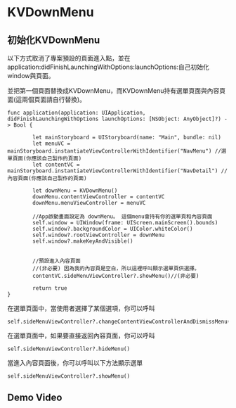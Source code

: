 # KVDownMenu



## 初始化KVDownMenu
以下方式取消了專案預設的頁面進入點，並在application:didFinishLaunchingWithOptions:launchOptions:自己初始化window與頁面。

並把第一個頁面替換成KVDownMenu，而KVDownMenu持有選單頁面與內容頁面(這兩個頁面請自行替換)。
```objc
func application(application: UIApplication, didFinishLaunchingWithOptions launchOptions: [NSObject: AnyObject]?) -> Bool {
        
        let mainStoryboard = UIStoryboard(name: "Main", bundle: nil)
        let menuVC = mainStoryboard.instantiateViewControllerWithIdentifier("NavMenu") //選單頁面(你應該自己製作的頁面)
        let contentVC = mainStoryboard.instantiateViewControllerWithIdentifier("NavDetail") //內容頁面(你應該自己製作的頁面)
        
        let downMenu = KVDownMenu()
        downMenu.contentViewController = contentVC
        downMenu.menuViewController = menuVC
        
        //App啟動畫面設定為 downMenu。 這個menu會持有你的選單頁和內容頁面
        self.window = UIWindow(frame: UIScreen.mainScreen().bounds)
        self.window?.backgroundColor = UIColor.whiteColor()
        self.window?.rootViewController = downMenu
        self.window?.makeKeyAndVisible()
        
        
        //預設進入內容頁面
        //(非必要) 因為我的內容頁是空白，所以這裡呼叫顯示選單頁供選擇。
        contentVC.sideMenuViewController?.showMenu()//(非必要)
        
        return true
}
```


在選單頁面中，當使用者選擇了某個選項，你可以呼叫
```objc
self.sideMenuViewController?.changeContentViewControllerAndDismissMenu(vc_you_want_to_change)
```
在選單頁面中，如果要直接返回內容頁面，你可以呼叫
```objc
self.sideMenuViewController?.hideMenu()
```
當進入內容頁面後，你可以呼叫以下方法顯示選單
```objc
self.sideMenuViewController?.showMenu()
```

## Demo Video
